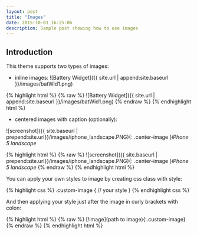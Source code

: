 ```yaml
---
layout: post
title: "Images"
date: 2015-10-01 16:25:06
description: Sample post showing how to use images
---
```


## Introduction

This theme supports two types of images:

- inline images: ![Battery Widget]({{ site.url | append:site.baseurl }}/images/batWid1.png)

{% highlight html %}
{% raw %}
![Battery Widget]({{ site.url | append:site.baseurl }}/images/batWid1.png)
{% endraw %}
{% endhighlight html %}

- centered images with caption (optionally):

![screenshot]({{ site.baseurl | prepend:site.url}}/images/iphone_landscape.PNG){: .center-image }*iPhone 5 landscape*

{% highlight html %}
{% raw %}
![screenshot]({{ site.baseurl | prepend:site.url}}/images/iphone_landscape.PNG){: .center-image }*iPhone 5 landscape*
{% endraw %}
{% endhighlight html %}

You can apply your own styles to image by creating css class with style:

{% highlight css %}
.custom-image
{
// your style
}
{% endhighlight css %}

And then applying your style just after the image in curly brackets with colon:

{% highlight html %}
{% raw %}
[!image](path to image){:.custom-image}
{% endraw %}
{% endhighlight html %}
